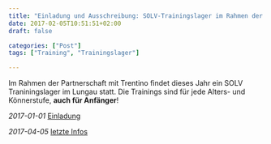 ```yaml
---
title: "Einladung und Ausschreibung: SOLV-Trainingslager im Rahmen der Partnerschaft mit dem Trentino"
date: 2017-02-05T10:51:51+02:00
draft: false

categories: ["Post"]
tags: ["Training", "Trainingslager"]

---
```


Im Rahmen der Partnerschaft mit Trentino findet dieses Jahr ein SOLV Traniningslager im Lungau statt. Die Trainings sind für jede Alters- und Könnerstufe, **auch für Anfänger**!

<!--more-->

*2017-01-01* [Einladung](./SOLVTrainingslagerLungau17.pdf)

*2017-04-05* [letzte Infos](./SOLVTrainingslagerLungau17_2.pdf)

